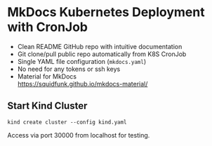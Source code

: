 # MkDocs Kubernetes Deployment with CronJob

* Clean README GitHub repo with intuitive documentation
* Git clone/pull public repo automatically from K8S CronJob
* Single YAML file configuration (`mkdocs.yaml`)
* No need for any tokens or ssh keys
* Material for MkDocs  
  <https://squidfunk.github.io/mkdocs-material/>

## Start Kind Cluster

```
kind create cluster --config kind.yaml
```

Access via port 30000 from localhost for testing.
